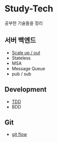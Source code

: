 # Study-Tech
공부한 기술들을 정리  

## 서버 백엔드
* [Scale up / out](https://github.com/mataeLee/Study-Tech/blob/master/Server/Scale%20up_out.md)  
* Stateless  
* MSA  
* Message Queue  
* pub / sub  
## Development 
* [TDD](https://github.com/mataeLee/Study-Tech/blob/master/Development/TDD.md)  
* BDD
## Git
* [git flow](https://github.com/mataeLee/Study-Tech/blob/master/Git/Git-flow.md)
